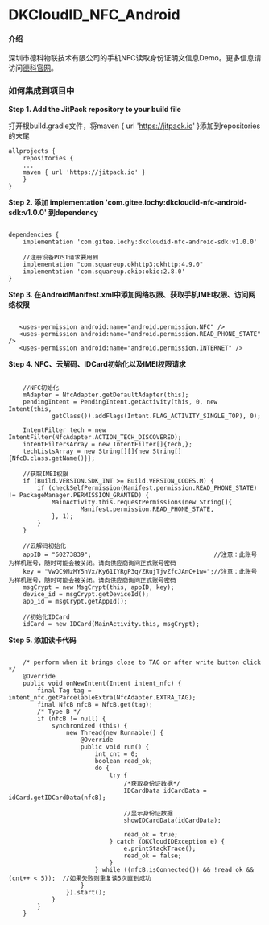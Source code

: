 # DKCloudID_NFC_Android

#### 介绍
深圳市德科物联技术有限公司的手机NFC读取身份证明文信息Demo。更多信息请访问[德科官网](http://www.derkiot.com/)。

### 如何集成到项目中
 **Step 1. Add the JitPack repository to your build file**
 
打开根build.gradle文件，将maven { url 'https://jitpack.io' }添加到repositories的末尾

```
allprojects {
    repositories {
    ...
    maven { url 'https://jitpack.io' }
    }
}
```
 **Step 2. 添加 implementation 'com.gitee.lochy:dkcloudid-nfc-android-sdk:v1.0.0' 到dependency** 

```

dependencies {
	implementation 'com.gitee.lochy:dkcloudid-nfc-android-sdk:v1.0.0'
		
    //注册设备POST请求要用到
    implementation "com.squareup.okhttp3:okhttp:4.9.0"
    implementation 'com.squareup.okio:okio:2.8.0'
}
```

 **Step 3. 在AndroidManifest.xml中添加网络权限、获取手机IMEI权限、访问网络权限** 
 
 ```

    <uses-permission android:name="android.permission.NFC" />
    <uses-permission android:name="android.permission.READ_PHONE_STATE" />
    <uses-permission android:name="android.permission.INTERNET" />
```
 
 
 **Step 4. NFC、云解码、IDCard初始化以及IMEI权限请求** 

```

    //NFC初始化
    mAdapter = NfcAdapter.getDefaultAdapter(this);
    pendingIntent = PendingIntent.getActivity(this, 0, new Intent(this,
            getClass()).addFlags(Intent.FLAG_ACTIVITY_SINGLE_TOP), 0);

    IntentFilter tech = new IntentFilter(NfcAdapter.ACTION_TECH_DISCOVERED);
    intentFiltersArray = new IntentFilter[]{tech,};
    techListsArray = new String[][]{new String[]{NfcB.class.getName()}};

    //获取IMEI权限
    if (Build.VERSION.SDK_INT >= Build.VERSION_CODES.M) {
        if (checkSelfPermission(Manifest.permission.READ_PHONE_STATE) != PackageManager.PERMISSION_GRANTED) {
            MainActivity.this.requestPermissions(new String[]{
                    Manifest.permission.READ_PHONE_STATE,
            }, 1);
        }
    }

    //云解码初始化
    appID = "60273839";                                  //注意：此账号为样机账号，随时可能会被关闭。请向供应商询问正式账号密码
    key = "VwQC9MzMY5hVx/Ky61IYRgP3q/ZRujTjvZfcJAnC+1w=";//注意：此账号为样机账号，随时可能会被关闭。请向供应商询问正式账号密码
    msgCrypt = new MsgCrypt(this, appID, key);
    device_id = msgCrypt.getDeviceId();
    app_id = msgCrypt.getAppId();

    //初始化IDCard
    idCard = new IDCard(MainActivity.this, msgCrypt);
```

 **Step 5. 添加读卡代码** 

```

    /* perform when it brings close to TAG or after write button click */
    @Override
    public void onNewIntent(Intent intent_nfc) {
        final Tag tag = intent_nfc.getParcelableExtra(NfcAdapter.EXTRA_TAG);
        final NfcB nfcB = NfcB.get(tag);
        /* Type B */
        if (nfcB != null) {
            synchronized (this) {
                new Thread(new Runnable() {
                    @Override
                    public void run() {
                        int cnt = 0;
                        boolean read_ok;
                        do {
                            try {
                                /*获取身份证数据*/
                                IDCardData idCardData = idCard.getIDCardData(nfcB);

                                //显示身份证数据
                                showIDCardData(idCardData);
                                
                                read_ok = true;
                            } catch (DKCloudIDException e) {
                                e.printStackTrace();
                                read_ok = false;
                            }
                        } while ((nfcB.isConnected()) && !read_ok && (cnt++ < 5));  //如果失败则重复读5次直到成功
                    }
                }).start();
            }
        }
    }
```
